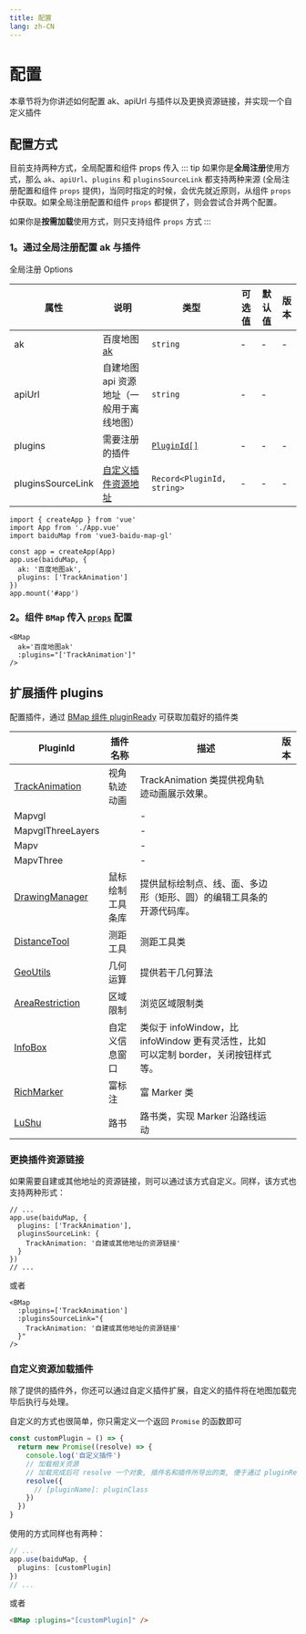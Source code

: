 ```yaml
---
title: 配置
lang: zh-CN
---
```


# 配置

本章节将为你讲述如何配置 ak、apiUrl 与插件以及更换资源链接，并实现一个自定义插件

## 配置方式

目前支持两种方式，全局配置和组件 props 传入
::: tip
如果你是**全局注册**使用方式，那么 `ak`、`apiUrl`、`plugins` 和 `pluginsSourceLink` 都支持两种来源 (全局注册配置和组件 `props` 提供)，当同时指定的时候，会优先就近原则，从组件 `props` 中获取。如果全局注册配置和组件 `props` 都提供了，则会尝试合并两个配置。

如果你是**按需加载**使用方式，则只支持组件 `props` 方式
:::

### 1。通过全局注册配置 ak 与插件

全局注册 Options

| 属性              | 说明                                             | 类型                              | 可选值 | 默认值 | 版本                               |
| ----------------- | ------------------------------------------------ | --------------------------------- | ------ | ------ | ---------------------------------- |
| ak                | 百度地图 [ak](../guide/quick-start#申请-ak-密钥) | `string`                          | -      | -      | -                                  |
| apiUrl            | 自建地图 api 资源地址（一般用于离线地图）        | `string`                          | -      | -      | <Badge type="tip" text="^2.3.0" /> |
| plugins           | 需要注册的插件                                   | [`PluginId[]`](#扩展插件-plugins) | -      | -      | -                                  |
| pluginsSourceLink | [自定义插件资源地址](#更换插件资源链接)          | `Record<PluginId, string>`        | -      | -      | -                                  |

```ts{7,8}
import { createApp } from 'vue'
import App from './App.vue'
import baiduMap from 'vue3-baidu-map-gl'

const app = createApp(App)
app.use(baiduMap, {
  ak: '百度地图ak',
  plugins: ['TrackAnimation']
})
app.mount('#app')
```

### 2。组件 `BMap` 传入 [`props`](/zh-CN/components/map#%E9%9D%99%E6%80%81%E7%BB%84%E4%BB%B6-props) 配置

<!-- prettier-ignore -->
```html{2,3}
<BMap
  ak='百度地图ak'
  :plugins="['TrackAnimation']"
/>
```

## 扩展插件 plugins

配置插件，通过 [BMap 组件 pluginReady](../components/map#组件事件) 可获取加载好的插件类

| PluginId                                                                                 | 插件名称         | 描述                                                                               | 版本                               |
| ---------------------------------------------------------------------------------------- | ---------------- | ---------------------------------------------------------------------------------- | ---------------------------------- |
| [TrackAnimation](https://github.com/huiyan-fe/BMapGLLib?tab=readme-ov-file#视角轨迹动画) | 视角轨迹动画     | TrackAnimation 类提供视角轨迹动画展示效果。                                        |                                    |
| Mapvgl                                                                                   |                  | -                                                                                  |                                    |
| MapvglThreeLayers                                                                        |                  | -                                                                                  |                                    |
| Mapv                                                                                     |                  | -                                                                                  |                                    |
| MapvThree                                                                                |                  | -                                                                                  |                                    |
| [DrawingManager](https://github.com/huiyan-fe/BMapGLLib?tab=readme-ov-file)              | 鼠标绘制工具条库 | 提供鼠标绘制点、线、面、多边形（矩形、圆）的编辑工具条的开源代码库。               | <Badge type="tip" text="^2.5.0" /> |
| [DistanceTool](https://github.com/huiyan-fe/BMapGLLib?tab=readme-ov-file#测距工具)       | 测距工具         | 测距工具类                                                                         | <Badge type="tip" text="^2.5.0" /> |
| [GeoUtils](https://github.com/huiyan-fe/BMapGLLib?tab=readme-ov-file#几何运算)           | 几何运算         | 提供若干几何算法                                                                   | <Badge type="tip" text="^2.5.0" /> |
| [AreaRestriction](https://github.com/huiyan-fe/BMapGLLib?tab=readme-ov-file#区域限制)    | 区域限制         | 浏览区域限制类                                                                     | <Badge type="tip" text="^2.5.0" /> |
| [InfoBox](https://github.com/huiyan-fe/BMapGLLib?tab=readme-ov-file#自定义信息窗口)      | 自定义信息窗口   | 类似于 infoWindow，比 infoWindow 更有灵活性，比如可以定制 border，关闭按钮样式等。 | <Badge type="tip" text="^2.5.0" /> |
| [RichMarker](https://github.com/huiyan-fe/BMapGLLib?tab=readme-ov-file#富标注)           | 富标注           | 富 Marker 类                                                                       | <Badge type="tip" text="^2.5.0" /> |
| [LuShu](https://github.com/huiyan-fe/BMapGLLib?tab=readme-ov-file#路书)                  | 路书             | 路书类，实现 Marker 沿路线运动                                                     | <Badge type="tip" text="^2.5.0" /> |

### 更换插件资源链接

如果需要自建或其他地址的资源链接，则可以通过该方式自定义。同样，该方式也支持两种形式：

```ts{3-6}
// ...
app.use(baiduMap, {
  plugins: ['TrackAnimation'],
  pluginsSourceLink: {
    TrackAnimation: '自建或其他地址的资源链接'
  }
})
// ...
```

或者

<!-- prettier-ignore -->
```html{2-5}
<BMap
  :plugins=['TrackAnimation']
  :pluginsSourceLink="{
    TrackAnimation: '自建或其他地址的资源链接'
  }"
/>
```

### 自定义资源加载插件

除了提供的插件外，你还可以通过自定义插件扩展，自定义的插件将在地图加载完毕后执行与处理。

自定义的方式也很简单，你只需定义一个返回 `Promise` 的函数即可

```ts
const customPlugin = () => {
  return new Promise((resolve) => {
    console.log('自定义插件')
    // 加载相关资源
    // 加载完成后可 resolve 一个对象, 插件名和插件所导出的类, 便于通过 pluginRead 更好的访问
    resolve({
      // [pluginName]: pluginClass
    })
  })
}
```

使用的方式同样也有两种：

```ts
// ...
app.use(baiduMap, {
  plugins: [customPlugin]
})
// ...
```

或者

<!-- prettier-ignore -->
```html
<BMap :plugins="[customPlugin]" />
```
